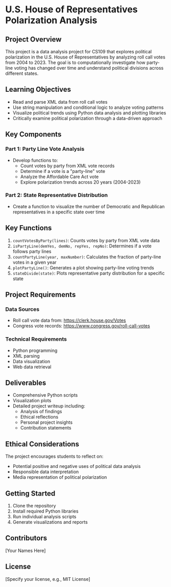 
# U.S. House of Representatives Polarization Analysis

## Project Overview

This project is a data analysis project for CS109 that explores political polarization in the U.S. House of Representatives by analyzing roll call votes from 2004 to 2023. The goal is to computationally investigate how party-line voting has changed over time and understand political divisions across different states.

## Learning Objectives

- Read and parse XML data from roll call votes
- Use string manipulation and conditional logic to analyze voting patterns
- Visualize political trends using Python data analysis and plotting libraries
- Critically examine political polarization through a data-driven approach

## Key Components

### Part 1: Party Line Vote Analysis
- Develop functions to:
  - Count votes by party from XML vote records
  - Determine if a vote is a "party-line" vote
  - Analyze the Affordable Care Act vote
  - Explore polarization trends across 20 years (2004-2023)

### Part 2: State Representative Distribution
- Create a function to visualize the number of Democratic and Republican representatives in a specific state over time

## Key Functions

1. `countVotesByParty(lines)`: Counts votes by party from XML vote data
2. `isPartyLine(demYes, demNo, repYes, repNo)`: Determines if a vote follows party lines
3. `countPartyLine(year, maxNumber)`: Calculates the fraction of party-line votes in a given year
4. `plotPartyLine()`: Generates a plot showing party-line voting trends
5. `stateDivide(state)`: Plots representative party distribution for a specific state

## Project Requirements

### Data Sources
- Roll call vote data from: https://clerk.house.gov/Votes
- Congress vote records: https://www.congress.gov/roll-call-votes

### Technical Requirements
- Python programming
- XML parsing
- Data visualization
- Web data retrieval

## Deliverables

- Comprehensive Python scripts
- Visualization plots
- Detailed project writeup including:
  - Analysis of findings
  - Ethical reflections
  - Personal project insights
  - Contribution statements

## Ethical Considerations

The project encourages students to reflect on:
- Potential positive and negative uses of political data analysis
- Responsible data interpretation
- Media representation of political polarization

## Getting Started

1. Clone the repository
2. Install required Python libraries
3. Run individual analysis scripts
4. Generate visualizations and reports

## Contributors

[Your Names Here]

## License

[Specify your license, e.g., MIT License]
